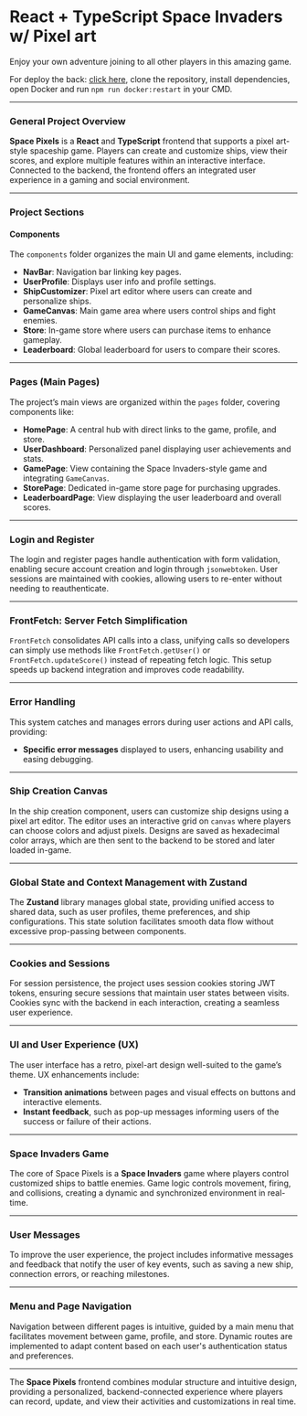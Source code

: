 # React + TypeScript Space Invaders w/ Pixel art

Enjoy your own adventure joining to all other players in this amazing game.

For deploy the back: [click here](https://github.com/Let0oro/space-pixels-API), clone the repository, install dependencies, open Docker and run ```npm run docker:restart``` in your CMD.

---

### General Project Overview

**Space Pixels** is a **React** and **TypeScript** frontend that supports a pixel art-style spaceship game. Players can create and customize ships, view their scores, and explore multiple features within an interactive interface. Connected to the backend, the frontend offers an integrated user experience in a gaming and social environment.

---

### Project Sections

#### Components

The `components` folder organizes the main UI and game elements, including:

- **NavBar**: Navigation bar linking key pages.
- **UserProfile**: Displays user info and profile settings.
- **ShipCustomizer**: Pixel art editor where users can create and personalize ships.
- **GameCanvas**: Main game area where users control ships and fight enemies.
- **Store**: In-game store where users can purchase items to enhance gameplay.
- **Leaderboard**: Global leaderboard for users to compare their scores.

---

### Pages (Main Pages)

The project’s main views are organized within the `pages` folder, covering components like:

- **HomePage**: A central hub with direct links to the game, profile, and store.
- **UserDashboard**: Personalized panel displaying user achievements and stats.
- **GamePage**: View containing the Space Invaders-style game and integrating `GameCanvas`.
- **StorePage**: Dedicated in-game store page for purchasing upgrades.
- **LeaderboardPage**: View displaying the user leaderboard and overall scores.

---

### Login and Register

The login and register pages handle authentication with form validation, enabling secure account creation and login through `jsonwebtoken`. User sessions are maintained with cookies, allowing users to re-enter without needing to reauthenticate.

---

### FrontFetch: Server Fetch Simplification

`FrontFetch` consolidates API calls into a class, unifying calls so developers can simply use methods like `FrontFetch.getUser()` or `FrontFetch.updateScore()` instead of repeating fetch logic. This setup speeds up backend integration and improves code readability.

---

### Error Handling

This system catches and manages errors during user actions and API calls, providing:

- **Specific error messages** displayed to users, enhancing usability and easing debugging.

---

### Ship Creation Canvas

In the ship creation component, users can customize ship designs using a pixel art editor. The editor uses an interactive grid on `canvas` where players can choose colors and adjust pixels. Designs are saved as hexadecimal color arrays, which are then sent to the backend to be stored and later loaded in-game.

---

### Global State and Context Management with Zustand

The **Zustand** library manages global state, providing unified access to shared data, such as user profiles, theme preferences, and ship configurations. This state solution facilitates smooth data flow without excessive prop-passing between components.

---

### Cookies and Sessions

For session persistence, the project uses session cookies storing JWT tokens, ensuring secure sessions that maintain user states between visits. Cookies sync with the backend in each interaction, creating a seamless user experience.

---

### UI and User Experience (UX)

The user interface has a retro, pixel-art design well-suited to the game’s theme. UX enhancements include:

- **Transition animations** between pages and visual effects on buttons and interactive elements.
- **Instant feedback**, such as pop-up messages informing users of the success or failure of their actions.

---

### Space Invaders Game

The core of Space Pixels is a **Space Invaders** game where players control customized ships to battle enemies. Game logic controls movement, firing, and collisions, creating a dynamic and synchronized environment in real-time.

---

### User Messages

To improve the user experience, the project includes informative messages and feedback that notify the user of key events, such as saving a new ship, connection errors, or reaching milestones.

---

### Menu and Page Navigation

Navigation between different pages is intuitive, guided by a main menu that facilitates movement between game, profile, and store. Dynamic routes are implemented to adapt content based on each user's authentication status and preferences.

---

The **Space Pixels** frontend combines modular structure and intuitive design, providing a personalized, backend-connected experience where players can record, update, and view their activities and customizations in real time.
